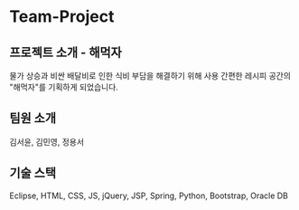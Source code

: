 # Team-Project

프로젝트 소개 - 해먹자
-----------------------------------------
물가 상승과 비싼 배달비로 인한 식비 부담을 해결하기 위해
사용 간편한 레시피 공간의 "해먹자"를 기획하게 되었습니다.


팀원 소개
-----------------------------------------
김서윤, 김민영, 정용서


기술 스택
-----------------------------------------
Eclipse,
HTML, CSS, JS, jQuery, JSP, Spring, Python, Bootstrap,
Oracle DB
